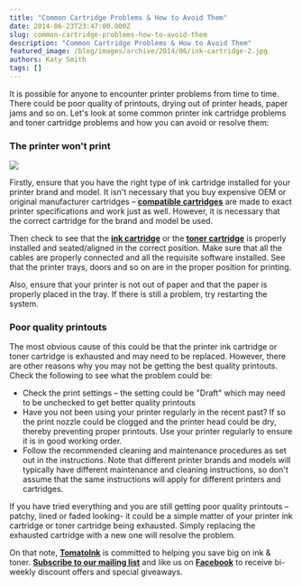 ```yaml
---
title: "Common Cartridge Problems & How to Avoid Them"
date: 2014-06-23T23:47:00.000Z
slug: common-cartridge-problems-how-to-avoid-them
description: "Common Cartridge Problems & How to Avoid Them"
featured_image: /blog/images/archive/2014/06/ink-cartridge-2.jpg
authors: Katy Smith
tags: []
---
```


It is possible for anyone to encounter printer problems from time to time. There could be poor quality of printouts, drying out of printer heads, paper jams and so on. Let's look at some common printer ink cartridge problems and toner cartridge problems and how you can avoid or resolve them:

### The printer won't print

[![](/blog/images/archive/2014/06/ink-cartridge-2.jpg)](/blog/images/archive/2014/06/ink-cartridge-2.jpg)

Firstly, ensure that you have the right type of ink cartridge installed for your printer brand and model. It isn't necessary that you buy expensive OEM or original manufacturer cartridges – **[compatible cartridges](https://www.tomatoink.com/)** are made to exact printer specifications and work just as well. However, it is necessary that the correct cartridge for the brand and model be used.

Then check to see that the **[ink cartridge](https://www.tomatoink.com/)** or the **[toner cartridge](https://www.tomatoink.com/)** is properly installed and seated/aligned in the correct position. Make sure that all the cables are properly connected and all the requisite software installed. See that the printer trays, doors and so on are in the proper position for printing.

Also, ensure that your printer is not out of paper and that the paper is properly placed in the tray. If there is still a problem, try restarting the system.

### Poor quality printouts

The most obvious cause of this could be that the printer ink cartridge or toner cartridge is exhausted and may need to be replaced. However, there are other reasons why you may not be getting the best quality printouts. Check the following to see what the problem could be:

* Check the print settings – the setting could be "Draft" which may need to be unchecked to get better quality printouts
* Have you not been using your printer regularly in the recent past? If so the print nozzle could be clogged and the printer head could be dry, thereby preventing proper printouts. Use your printer regularly to ensure it is in good working order.
* Follow the recommended cleaning and maintenance procedures as set out in the instructions. Note that different printer brands and models will typically have different maintenance and cleaning instructions, so don't assume that the same instructions will apply for different printers and cartridges.

If you have tried everything and you are still getting poor quality printouts – patchy, lined or faded looking- it could be a simple matter of your printer ink cartridge or toner cartridge being exhausted. Simply replacing the exhausted cartridge with a new one will resolve the problem.

On that note, **[TomatoInk](https://www.tomatoink.com/)** is committed to helping you save big on ink & toner. **[Subscribe to our mailing list](https://www.tomatoink.com/welcome/subscribe/?email=&subscriber%5Ffirstname=)** and like us on **[Facebook](https://www.tomatoink.com/welcome/subscribe)** to receive bi-weekly discount offers and special giveaways.